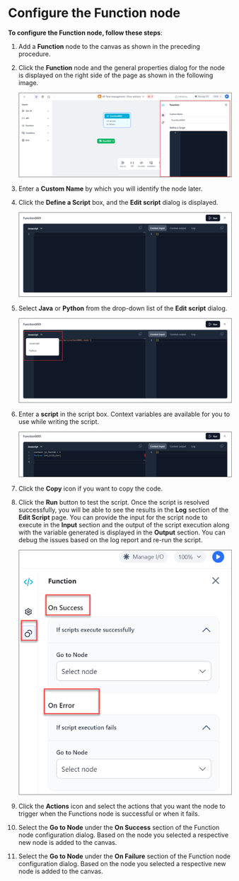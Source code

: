# Configure the Function node

**To configure the Function node, follow these steps**:

1. Add a **Function** node to the canvas as shown in the preceding procedure.
2. Click the **Function** node and the general properties dialog for the node is displayed on the right side of the page as shown in the following image.

    <img src="../images/configure-the-function-node.png" alt="Configure the Function Node" title="Configure the Function Node" style="border: 1px solid gray; zoom:80%;">

1. Enter a **Custom Name** by which you will identify the node later.
2. Click the **Define a Script** box, and the **Edit script** dialog is displayed.

    <img src="../images/edit-script-box.png" alt="Edit Script Box" title="Edit Script Box" style="border: 1px solid gray; zoom:80%;">

1. Select **Java** or **Python** from the drop-down list of the **Edit script** dialog.

    <img src="../images/select-javascript.png" alt="Select Javascript" title="Select Javascript" style="border: 1px solid gray; zoom:80%;">

1. Enter a **script** in the script box. Context variables are available for you to use while writing the script.

    <img src="../images/enter-a-script.png" alt="Enter a Script" title="Enter a Script" style="border: 1px solid gray; zoom:80%;">

1. Click the **Copy** icon if you want to copy the code.
2. Click the **Run** button to test the script. Once the script is resolved successfully, you will be able to see the results in the **Log** section of the **Edit Script** page. You can provide the input for the script node to execute in the **Input** section and the output of the script execution along with the variable generated is displayed in the **Output** section. You can debug the issues based on the log report and re-run the script.


    <img src="../images/actions-for-function-node.png" alt="Actions for Function Node" title="Actions for Function Node" style="border: 1px solid gray; zoom:80%;">

3. Click the **Actions** icon and select the actions that you want the node to trigger when the Functions node is successful or when it fails.
1. Select the **Go to Node** under the **On Success** section of the Function node configuration dialog. Based on the node you selected a respective new node is added to the canvas.
2. Select the **Go to Node** under the **On Failure** section of the Function node configuration dialog. Based on the node you selected a respective new node is added to the canvas.